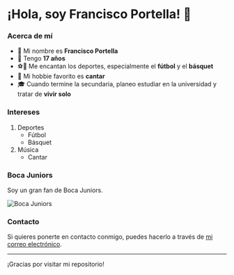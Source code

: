 # ¡Hola, soy Francisco Portella! 👋

### Acerca de mí
- 🧑 Mi nombre es **Francisco Portella**
- 🎂 Tengo **17 años**
- ⚽🏀 Me encantan los deportes, especialmente el **fútbol** y el **básquet**
- 🎤 Mi hobbie favorito es **cantar**
- 🎓 Cuando termine la secundaria, planeo estudiar en la universidad y tratar de **vivir solo**

### Intereses
1. Deportes
    - Fútbol
    - Básquet
2. Música
    - Cantar

### Boca Juniors
Soy un gran fan de Boca Juniors. 

![Boca Juniors](https://www.shutterstock.com/image-vector/boca-juniors-icon-blue-yellow-600nw-2095749472.jpg)

### Contacto
Si quieres ponerte en contacto conmigo, puedes hacerlo a través de [mi correo electrónico](francisco.portella7@gmail.com).

---

¡Gracias por visitar mi repositorio!
